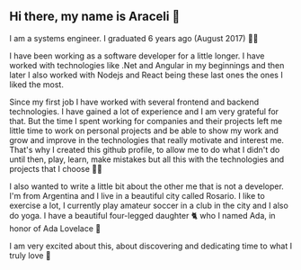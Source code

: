 ## Hi there, my name is Araceli 👋

I am a systems engineer. I graduated 6 years ago (August 2017) :tada::tada:

I have been working as a software developer for a little longer. I have worked with technologies like .Net and Angular in my beginnings and then later I also worked with Nodejs and React being these last ones the ones I liked the most. 

Since my first job I have worked with several frontend and backend technologies. I have gained a lot of experience and I am very grateful for that. But the time I spent working for companies and their projects left me little time to work on personal projects and be able to show my work and grow and improve in the technologies that really motivate and interest me. That's why I created this github profile, to allow me to do what I didn't do until then, play, learn, make mistakes but all this with the technologies and projects that I choose :muscle::raised_hands:

I also wanted to write a little bit about the other me that is not a developer. I'm from Argentina and I live in a beautiful city called Rosario. I like to exercise a lot, I currently play amateur soccer in a club in the city and I also do yoga. I have a beautiful four-legged daughter :cat2: who I named Ada, in honor of Ada Lovelace :bouquet:

I am very excited about this, about discovering and dedicating time to what I truly love :heartbeat:

